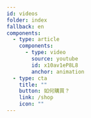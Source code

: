```yaml
---
id: videos
folder: index
fallback: en
components:
  - type: article
    components:
      - type: video
        source: youtube
        id: x10av1eP8L8
        anchor: animation
  - type: cta
    title: ""
    button: 如何購買？
    link: /shop
    icon: ""
---
```

